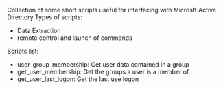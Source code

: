 Collection of some short scripts useful for interfacing with Microsft Active Directory
Types of scripts:
- Data Extraction
- remote control and launch of commands



Scripts list:
- user_group_membership: Get user data contained in a group
- get_user_membership: Get the groups a user is a member of
- get_user_last_logon: Get the last use logon
